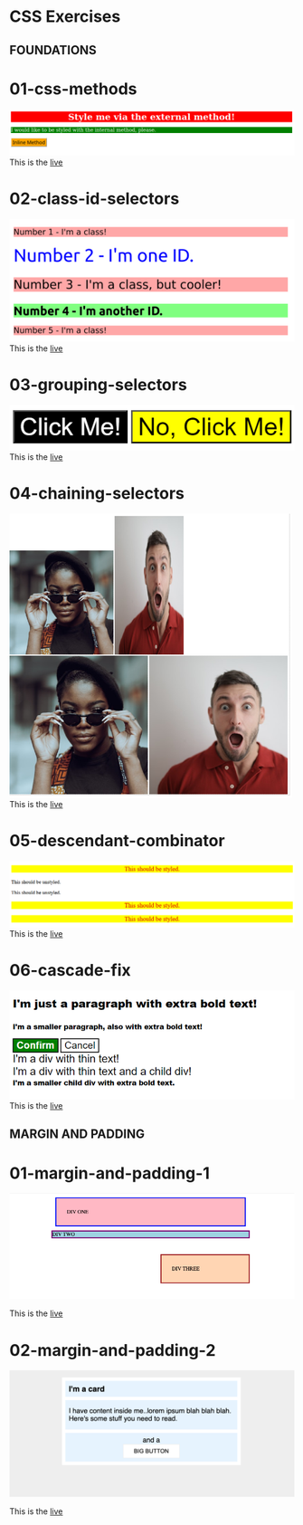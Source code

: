 # CSS Exercises

## FOUNDATIONS
# 01-css-methods

![img1](/assets/desired-outcome.png) <br>
This is the [live](https://valerialeonh.github.io./css-exercises/foundations/01-css-methods/)

# 02-class-id-selectors

![img2](/assets/desired-outcome%20copy.png) <br>
This is the [live](https://valerialeonh.github.io./css-exercises/foundations/02-class-id-selectors/)

# 03-grouping-selectors

![img3](/assets/desired-outcome%20copy%202.png) <br>
This is the [live](https://valerialeonh.github.io./css-exercises/foundations/03-grouping-selectors/)

# 04-chaining-selectors

![img4](/assets/desired-outcome%20copy%203.png) <br>
This is the [live](https://valerialeonh.github.io./css-exercises/foundations/04-chaining-selectors/)

# 05-descendant-combinator

![img5](/assets/desired-outcome%20copy%204.png) <br>
This is the [live](https://valerialeonh.github.io./css-exercises/foundations/05-descendant-combinator/)

# 06-cascade-fix
 
![img6](/assets/desired-outcome%20copy%206.png) <br>
This is the [live](https://valerialeonh.github.io./css-exercises/foundations/06-cascade-fix/)

## MARGIN AND PADDING

# 01-margin-and-padding-1

![01-margin-and-padding-1](/assets_margin_and_padding/desired-outcome.png)

This is the [live](https://valerialeonh.github.io./css-exercises/margin-and-padding/01-margin-and-padding-1)

# 02-margin-and-padding-2

![02-margin-and-padding-2](/assets_margin_and_padding/desired-outcome%20copy.png)

This is the [live](https://valerialeonh.github.io./css-exercises/margin-and-padding/02-margin-and-padding-2)